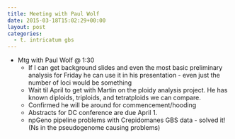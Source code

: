 ```yaml
---
title: Meeting with Paul Wolf
date: 2015-03-18T15:02:29+00:00
layout: post
categories:
  - t. intricatum gbs
---
```

  * Mtg with Paul Wolf @ 1:30
    * If I can get background slides and even the most basic preliminary analysis for Friday he can use it in his presentation - even just the number of loci would be something
    * Wait til April to get with Martin on the ploidy analysis project. He has known diploids, triploids, and tetratploids we can compare.
    * Confirmed he will be around for commencement/hooding
    * Abstracts for DC conference are due April 1.
    * npGeno pipeline problems with Crepidomanes GBS data - solved it! (Ns in the pseudogenome causing problems)
